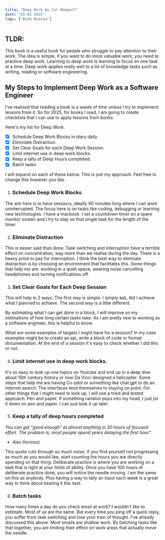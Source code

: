 ```yaml
---
title: "Deep Work by Cal Newport"
date: "05-02-2025"
tags: ["Book Review"]
---
```


## TLDR:

This book is a useful book for people who struggle to pay attention to their work. The idea is simple, if you want to do more valuable work, you need to practice deep work. Learning to deep work is learning to focus on one task at a time. Deep work applies really well to a lot of knowledge tasks such as writing, reading or software engineering.


## My Steps to Implement Deep Work as a Software Engineer

I've realised that reading a book is a waste of time unless I try to implement lessons from it. So for 2025, for books I read, I am going to create checklists that I can use to apply lessons from books. 

Here's my list for Deep Work. 

- [x] Schedule Deep Work Blocks in diary daily. 
- [x] Eliminiate Distraction. 
- [x] Set Clear Goals for each Deep Work Session. 
- [x] Limit internet use in deep work blocks. 
- [x] Keep a tally of Deep Hours completed.
- [x] Batch tasks

I will expand on each of these below. This is just my approach. Feel free to change this however you like. 

1. ### Schedule Deep Work Blocks 
The aim here is to have sessions, ideally 90 minutes long where I can work uninterrupted. The focus here is on tasks like coding, debugging or learning new technologies. I have a macbook. I set a countdown timer on a spare monitor screen and I try to stay on that single task for the length of the timer. 

2. ### Eliminate Distraction
This is easier said than done. Task switching and interruption have a terrible effect on concentration, way more than we realise during the day. There is a heavy price to pay for interruption. I think the best way to eliminate distraction is by choosing an environment that facilitates this. Some things that help me are: working in a quiet space, wearing noise cancelling headphones and turning notifications off. 

3. ### Set Clear Goals for Each Deep Session 
This will help in 2 ways. 
The first way is simple. I simply ask, did I achieve what I planned to achieve. The second way is a little different. 

By estimating what I can get done in a block, I will improve on my estimations of how long certain tasks take. As I am pretty new to working as a software engineer, this is helpful to know. 

What are some examples of targets I might have for a session? In my case examples might be to create an api, write a block of code or format documentation. At the end of a session it's easy to check whether I did this or not. 

4. ### Limit internet use in deep work blocks. 
It's so easy to look up one topics on Youtube and end up in a deep dive about 15th century history or how Da Vinci designed a helicopter. Some steps that help me are having Co-pilot or something like chat gpt to do an internet search. The interfaces lend themselves to staying on point. For other things that I might need to look up, I will use a tried and tested approach. Pen and paper. If something random pops into my head, I just jot it down on pen and paper. I can just look it up later.

5. ### Keep a tally of deep hours completed 
*You can get "good enough" at almost anything in 20 hours of focused effort. The problem is, most people spend years delaying the first hour"*. 
- Alex Hormozi 

This quote cuts through so much noise. If you find yourself not progressing as much as you would like, start counting the hours you are directly spending on that thing. Deliberate practice is where you are working on a task that is right at your limits of ability. Once you have 100 hours of deliberate practice done, you will notice the needle moving. I am the same on this as anybody. Plus having a way to tally an input each week is a great way to think about beating it the next. 

6. ### Batch tasks 
How many times a day do you check email at work? I wouldn't like to estimate. Most of us are the same. But every time you ping off a quick reply, you suffer from task switching and lose your train of thought. I've already discussed this above. Most emails are shallow work. By batching tasks like that together, you are limiting their effect on work areas that actually move the needle. 

